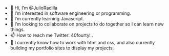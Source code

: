 - 👋 Hi, I’m @JulioRadilla
- 👀 I’m interested in software engineering or programming.
- 🌱 I’m currently learning Javascript.
- 💞️ I’m looking to collaborate on projects to do together so I can learn new things.
- 📫 How to reach me Twitter: 40fourtyl .
- 🌱 I currently know how to work with html and css, and also currently building my portfolio sites to display my projects.

<!---
JulioRadilla/JulioRadilla is a ✨ special ✨ repository because its `README.md` (this file) appears on your GitHub profile.
You can click the Preview link to take a look at your changes.
--->
